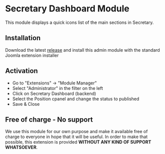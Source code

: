 # Secretary Dashboard Module

This module displays a quick icons list of the main sections in Secretary. 

## Installation

Download the latest <a href="https://github.com/schefa/mod_secretary_dashboard/releases">release</a> and install this admin module with the standard Joomla extension installer

## Activation

- Go to "Extensions" -> "Module Manager"
- Select "Administrator" in the filter on the left
- Click on Secretary Dashboard (backend)
- Select the Position cpanel and change the status to published
- Save & Close

## Free of charge - No support

We use this module for our own purpose and make it available free of charge to everyone in hope that it will be useful. In order to make that possible, this extension is provided **WITHOUT ANY KIND OF SUPPORT WHATSOEVER**.
